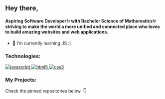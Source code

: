 <h2>Hey there,</h2>
<h4> Aspiring Software Developer✨ with Bachelor Science of Mathematics✨ striving to make the world a more unified and connected place who loves to build amazing websites and web applications. </h4>


- 🌱 I’m currently learning JS :)

<h3 align="left">Technologies:</h3>

<p align="left">

<a href="https://developer.mozilla.org/en-US/docs/Web/JavaScript" target="_blank"> 
<img src="https://img.shields.io/badge/JavaScript-F7DF1E?style=for-the-badge&logo=javascript&logoColor=black" alt="javascript" /> </a> 
<a href="https://www.w3.org/html/" target="_blank"> <img src="https://img.shields.io/badge/HTML5-E34F26?style=for-the-badge&logo=html5&logoColor=white" alt="html5" /> </a>
<a href="https://www.w3schools.com/css/" target="_blank"> <img src="https://img.shields.io/badge/CSS3-1572B6?style=for-the-badge&logo=css3&logoColor=white" alt="css3" /> </a>
 
 </a>

</p>

<!--
</br>
<a href="https://github.com/cyber-ula">
  <img align="left" width="450" src="https://github-readme-stats.vercel.app/api?username=cyber-ula&count_private=true&show_icons=true&theme=onedark&hide=stars" alt="cyber-ula's GitHub stats" />
</a>
 </br>
<a href="https://github.com/cyber-ula">
  <img align="right" width="350" src="https://github-readme-stats.vercel.app/api/top-langs/?username=cyber-ula&layout=compact&theme=react" alt="Top languages" />
</br>
-->


<h3>My Projects:</h3>
<p>
Check the pinned repositories below. 👇
</p>
<!--
**cyber-ula/cyber-ula** is a ✨ _special_ ✨ repository because its `README.md` (this file) appears on your GitHub profile.

Here are some ideas to get you started:

- 🔭 I’m currently working on ...
- 🌱 I’m currently learning ...
- 👯 I’m looking to collaborate on ...
- 🤔 I’m looking for help with ...
- 💬 Ask me about ...
- 📫 How to reach me: ...
- 😄 Pronouns: ...
- ⚡ Fun fact: ...
-->
